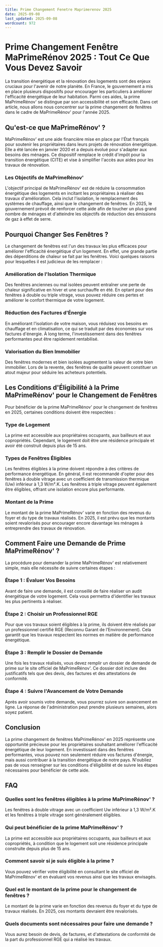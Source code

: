 ```yaml
---
title: Prime Changement Fenetre Maprimerenov 2025
date: 2025-09-08
last_updated: 2025-09-08
wordcount: 972
---
```


# Prime Changement Fenêtre MaPrimeRénov 2025 : Tout Ce Que Vous Devez Savoir

La transition énergétique et la rénovation des logements sont des enjeux cruciaux pour l'avenir de notre planète. En France, le gouvernement a mis en place plusieurs dispositifs pour encourager les particuliers à améliorer l'efficacité énergétique de leur habitation. Parmi ces aides, la prime MaPrimeRénov' se distingue par son accessibilité et son efficacité. Dans cet article, nous allons nous concentrer sur la prime changement de fenêtres dans le cadre de MaPrimeRénov' pour l'année 2025.

## Qu'est-ce que MaPrimeRénov' ?

MaPrimeRénov' est une aide financière mise en place par l'État français pour soutenir les propriétaires dans leurs projets de rénovation énergétique. Elle a été lancée en janvier 2020 et a depuis évolué pour s'adapter aux besoins des ménages. Ce dispositif remplace le crédit d'impôt pour la transition énergétique (CITE) et vise à simplifier l'accès aux aides pour les travaux de rénovation.

### Les Objectifs de MaPrimeRénov'

L'objectif principal de MaPrimeRénov' est de réduire la consommation énergétique des logements en incitant les propriétaires à réaliser des travaux d'amélioration. Cela inclut l'isolation, le remplacement des systèmes de chauffage, ainsi que le changement de fenêtres. En 2025, le gouvernement prévoit de renforcer cette aide afin de toucher un plus grand nombre de ménages et d'atteindre les objectifs de réduction des émissions de gaz à effet de serre.

## Pourquoi Changer Ses Fenêtres ?

Le changement de fenêtres est l'un des travaux les plus efficaces pour améliorer l'efficacité énergétique d'un logement. En effet, une grande partie des déperditions de chaleur se fait par les fenêtres. Voici quelques raisons pour lesquelles il est judicieux de les remplacer :

### Amélioration de l'Isolation Thermique

Des fenêtres anciennes ou mal isolées peuvent entraîner une perte de chaleur significative en hiver et une surchauffe en été. En optant pour des fenêtres à double ou triple vitrage, vous pouvez réduire ces pertes et améliorer le confort thermique de votre logement.

### Réduction des Factures d'Énergie

En améliorant l'isolation de votre maison, vous réduisez vos besoins en chauffage et en climatisation, ce qui se traduit par des économies sur vos factures d'énergie. À long terme, l'investissement dans des fenêtres performantes peut être rapidement rentabilisé.

### Valorisation du Bien Immobilier

Des fenêtres modernes et bien isolées augmentent la valeur de votre bien immobilier. Lors de la revente, des fenêtres de qualité peuvent constituer un atout majeur pour séduire les acheteurs potentiels.

## Les Conditions d'Éligibilité à la Prime MaPrimeRénov' pour le Changement de Fenêtres

Pour bénéficier de la prime MaPrimeRénov' pour le changement de fenêtres en 2025, certaines conditions doivent être respectées :

### Type de Logement

La prime est accessible aux propriétaires occupants, aux bailleurs et aux copropriétés. Cependant, le logement doit être une résidence principale et avoir été construit depuis plus de 15 ans.

### Types de Fenêtres Éligibles

Les fenêtres éligibles à la prime doivent répondre à des critères de performance énergétique. En général, il est recommandé d'opter pour des fenêtres à double vitrage avec un coefficient de transmission thermique (Uw) inférieur à 1,3 W/m².K. Les fenêtres à triple vitrage peuvent également être éligibles, offrant une isolation encore plus performante.

### Montant de la Prime

Le montant de la prime MaPrimeRénov' varie en fonction des revenus du foyer et du type de travaux réalisés. En 2025, il est prévu que les montants soient revalorisés pour encourager encore davantage les ménages à entreprendre des travaux de rénovation.

## Comment Faire une Demande de Prime MaPrimeRénov' ?

La procédure pour demander la prime MaPrimeRénov' est relativement simple, mais elle nécessite de suivre certaines étapes :

### Étape 1 : Évaluer Vos Besoins

Avant de faire une demande, il est conseillé de faire réaliser un audit énergétique de votre logement. Cela vous permettra d'identifier les travaux les plus pertinents à réaliser.

### Étape 2 : Choisir un Professionnel RGE

Pour que vos travaux soient éligibles à la prime, ils doivent être réalisés par un professionnel certifié RGE (Reconnu Garant de l’Environnement). Cela garantit que les travaux respectent les normes en matière de performance énergétique.

### Étape 3 : Remplir le Dossier de Demande

Une fois les travaux réalisés, vous devez remplir un dossier de demande de prime sur le site officiel de MaPrimeRénov'. Ce dossier doit inclure des justificatifs tels que des devis, des factures et des attestations de conformité.

### Étape 4 : Suivre l'Avancement de Votre Demande

Après avoir soumis votre demande, vous pourrez suivre son avancement en ligne. La réponse de l'administration peut prendre plusieurs semaines, alors soyez patient.

## Conclusion

La prime changement de fenêtres MaPrimeRénov' en 2025 représente une opportunité précieuse pour les propriétaires souhaitant améliorer l'efficacité énergétique de leur logement. En investissant dans des fenêtres performantes, vous pouvez non seulement réduire vos factures d'énergie, mais aussi contribuer à la transition énergétique de notre pays. N'oubliez pas de vous renseigner sur les conditions d'éligibilité et de suivre les étapes nécessaires pour bénéficier de cette aide.

## FAQ

### Quelles sont les fenêtres éligibles à la prime MaPrimeRénov' ?

Les fenêtres à double vitrage avec un coefficient Uw inférieur à 1,3 W/m².K et les fenêtres à triple vitrage sont généralement éligibles.

### Qui peut bénéficier de la prime MaPrimeRénov' ?

La prime est accessible aux propriétaires occupants, aux bailleurs et aux copropriétés, à condition que le logement soit une résidence principale construite depuis plus de 15 ans.

### Comment savoir si je suis éligible à la prime ?

Vous pouvez vérifier votre éligibilité en consultant le site officiel de MaPrimeRénov' et en évaluant vos revenus ainsi que les travaux envisagés.

### Quel est le montant de la prime pour le changement de fenêtres ?

Le montant de la prime varie en fonction des revenus du foyer et du type de travaux réalisés. En 2025, ces montants devraient être revalorisés.

### Quels documents sont nécessaires pour faire une demande ?

Vous aurez besoin de devis, de factures, et d'attestations de conformité de la part du professionnel RGE qui a réalisé les travaux.
